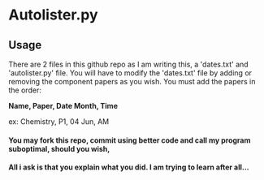     
  # Autolister.py
  ## Usage
  There are 2 files in this github repo as I am writing this, a 'dates.txt' and 'autolister.py' file. 
  You will have to modify the 'dates.txt' file by adding or removing the component papers as you wish.
  You must add the papers in the order:
  
  **Name, Paper, Date Month, Time**
  
  ex: Chemistry, P1, 04 Jun, AM

  #### You may fork this repo, commit using better code and call my program suboptimal, should you wish,
  #### All i ask is that you explain what you did. I am trying to learn after all...

